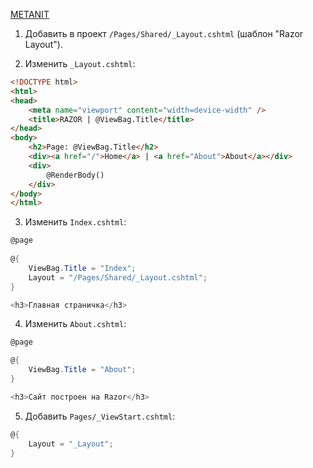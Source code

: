 [METANIT](https://metanit.com/sharp/razorpages/3.1.php)

1. Добавить в проект `/Pages/Shared/_Layout.cshtml` (шаблон "Razor Layout").

2. Изменить `_Layout.cshtml`:
``` html
<!DOCTYPE html>
<html>
<head>
	<meta name="viewport" content="width=device-width" />
	<title>RAZOR | @ViewBag.Title</title>
</head>
<body>
	<h2>Page: @ViewBag.Title</h2>
	<div><a href="/">Home</a> | <a href="About">About</a></div>
	<div>
		@RenderBody()
	</div>
</body>
</html>
```

3. Изменить `Index.cshtml`:
``` cs
@page
 
@{
	ViewBag.Title = "Index";
	Layout = "/Pages/Shared/_Layout.cshtml";
}

<h3>Главная страничка</h3>
```

4. Изменить `About.cshtml`:
``` cs
@page

@{
	ViewBag.Title = "About";
}

<h3>Сайт построен на Razor</h3>
```

5. Добавить `Pages/_ViewStart.cshtml`:
``` cs
@{
	Layout = "_Layout";
}
```
